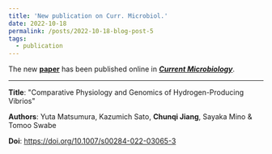 ```yaml
---
title: 'New publication on Curr. Microbiol.'
date: 2022-10-18
permalink: /posts/2022-10-18-blog-post-5
tags:
  - publication
---
```


The new [**paper**](https://link.springer.com/article/10.1007/s00284-022-03065-3) has been published online in [***Current Microbiology***](https://www.springer.com/journal/284).

***

**Title**: "Comparative Physiology and Genomics of Hydrogen-Producing Vibrios"

**Authors**: Yuta Matsumura, Kazumich Sato, **Chunqi Jiang**, Sayaka Mino & Tomoo Swabe

**Doi**: https://doi.org/10.1007/s00284-022-03065-3

